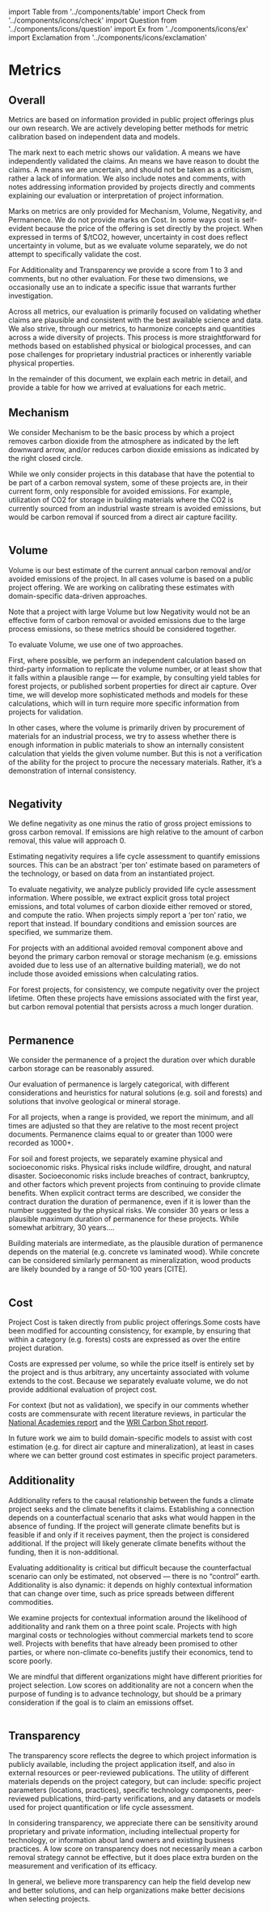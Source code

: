 import Table from '../components/table'
import Check from '../components/icons/check'
import Question from '../components/icons/question'
import Ex from '../components/icons/ex'
import Exclamation from '../components/icons/exclamation'

# Metrics

## Overall

Metrics are based on information provided in public project offerings plus our own research. We are actively developing better methods for metric calibration based on independent data and models.

The mark next to each metric shows our validation. A <Check closed={true}/> means we have independently validated the claims. An <Ex closed={true}/> means we have reason to doubt the claims. A <Question closed={true}/> means we are uncertain, and should not be taken as a criticism, rather a lack of information. We also include notes and comments, with notes addressing information provided by projects directly and comments explaining our evaluation or interpretation of project information.

Marks on metrics are only provided for Mechanism, Volume, Negativity, and Permanence. We do not provide marks on Cost. In some ways cost is self-evident because the price of the offering is set directly by the project. When expressed in terms of  $/tCO2, however, uncertainty in cost does reflect uncertainty in volume, but as we evaluate volume separately, we do not attempt to specifically validate the cost. 

For Additionality and Transparency we provide a score from 1 to 3 and comments, but no other evaluation. For these two dimensions, we occasionally use an  <Exclamation closed={true}/> to indicate a specific issue that warrants further investigation.

Across all metrics, our evaluation is primarily focused on validating whether claims are plausible and consistent with the best available science and data. We also strive, through our metrics, to harmonize concepts and quantities across a wide diversity of projects. This process is more straightforward for methods based on established physical or biological processes, and can pose challenges for proprietary industrial practices or inherently variable physical properties.

In the remainder of this document, we explain each metric in detail, and provide a table for how we arrived at evaluations for each metric.

## Mechanism

We consider Mechanism to be the basic process by which a project removes carbon dioxide from the atmosphere as indicated by the left downward arrow, and/or reduces carbon dioxide emissions as indicated by the right closed circle.

While we only consider projects in this database that have the potential to be part of a carbon removal system, some of these projects are, in their current form, only responsible for avoided emissions. For example, utilization of CO2 for storage in building materials where the CO2 is currently sourced from an industrial waste stream is avoided emissions, but would be carbon removal if sourced from a direct air capture facility.

<Table 
type='icons'
three='Established carbon removal or storage technology with existing demonstrations and/or published literature on the underlying mechanisms. Ok if a component of the technology is unproven, so long as the core carbon removal or storage aspect is well established.' 
two='Early stage technology, or project that references a broad variety of potential approaches but without specifics on actual implementation. Only indicates that we felt unable to independently validate the mechanism with confidence.' 
one='Proposal of future technology that violate basic physical principles or published science, or an approach that neither performs, nor could ever be part of, a carbon removal system.' 
>
</Table>

## Volume

Volume is our best estimate of the current annual carbon removal and/or avoided emissions of the project. In all cases volume is based on a public project offering. We are working on calibrating these estimates with domain-specific data-driven approaches.

Note that a project with large Volume but low Negativity would not be an effective form of carbon removal or avoided emissions due to the large process emissions, so these metrics should be considered together.

To evaluate Volume, we use one of two approaches. 

First, where possible, we perform an independent calculation based on third-party information to replicate the volume number, or at least show that it falls within a plausible range — for example, by consulting yield tables for forest projects, or published sorbent properties for direct air capture. Over time, we will develop more sophisticated methods and models for these calculations, which will in turn require more specific information from projects for validation.

In other cases, where the volume is primarily driven by procurement of materials for an industrial process, we try to assess whether there is enough information in public materials to show an internally consistent calculation that yields the given volume number. But this is not a verification of the ability for the project to procure the necessary materials. Rather, it’s a demonstration of internal consistency.

<Table 
type='icons'
three='Possible to validate claimed volume using either an independent calculation or a check for internal consistency, depending on the provided information.' 
two='Not possible to validate using through either an independent calculation or based on project information, but no reason to find the claim implausibility. Indicates a lack of information or ability on our part, and should not be taken as a criticism.' 
one='Claim of substantial volume that we have credible reason to find implausible.' 
>
</Table>

## Negativity

We define negativity as one minus the ratio of gross project emissions to gross carbon removal. If emissions are high relative to the amount of carbon removal, this value will approach 0.

Estimating negativity requires a life cycle assessment to quantify emissions sources. This can be an abstract 'per ton' estimate based on parameters of the technology, or based on data from an instantiated project.

To evaluate negativity, we analyze publicly provided life cycle assessment information. Where possible, we extract explicit gross total project emissions, and total volumes of carbon dioxide either removed or stored, and compute the ratio. When projects simply report a ‘per ton’ ratio, we report that instead. If boundary conditions and emission sources are specified, we summarize them.

For projects with an additional avoided removal component above and beyond the primary carbon removal or storage mechanism (e.g. emissions avoided due to less use of an alternative building material), we do not include those avoided emissions when calculating ratios.

For forest projects, for consistency, we compute negativity over the project lifetime. Often these projects have emissions associated with the first year, but carbon removal potential that persists across a much longer duration.

<Table 
type='icons'
three='Boundary conditions are well specified with respect to our understanding of the mechanism, and LCA components are thoroughly documented, either directly by the project and/or through independent assessment or verification with a third-party.' 
two='At least some aspect is difficult to validate, either because project does not provide sufficient detail about their process, or because the technology is early stage such that an independent LCA has yet to be performed based on an instantiated project, but the provided information based on a theoretical deployment is well specified.' 
one='Claims of high negativity without any demonstration or evidence, clear misspecification of boundary conditions given the carbon removal or storage mechanism, or independent evidence that claimed emissions associated with a particular process are implausible.' 
>
</Table>

## Permanence

We consider the permanence of a project the duration over which durable carbon storage can be reasonably assured.

Our evaluation of permanence is largely categorical, with different considerations and heuristics for natural solutions (e.g. soil and forests) and solutions that involve geological or mineral storage.

For all projects, when a range is provided, we report the minimum, and all times are adjusted so that they are relative to the most recent project documents. Permanence claims equal to or greater than 1000 were recorded as 1000+.

For soil and forest projects, we separately examine physical and socioeconomic risks. Physical risks include wildfire, drought, and natural disaster. Socioeconomic risks include breaches of contract, bankruptcy, and other factors which prevent projects from continuing to provide climate benefits. When explicit contract terms are described, we consider the contract duration the duration of permanence, even if it is lower than the number suggested by the physical risks. We consider 30 years or less a plausible maximum duration of permanence for these projects. While somewhat arbitrary, 30 years.... 

Building materials are intermediate, as the plausible duration of permanence depends on the material (e.g. concrete vs laminated wood). While concrete can be considered similarly permanent as mineralization, wood products are likely bounded by a range of 50-100 years [CITE].

<Table 
type='icons'
three='Generally used for claimed durations of 1000+ for geologic or mineral storage, durations of XXX for biochar, durations of 50-100 for building materials, or durations of 30 or less for forests or soil projects. Requires specific description of storage mechanism or contractual arrangements.'
two='Used for claimed durations for forests or soil projects greater than 30 years with there is uncertainty as to the physical or reversal risks, or claims of long durations for other project types where specifics around mechanism are not provided, even if the range is plausible given the technology or sector.' 
one='Used for long claimed durations that fail to adequately account for known limitations of a particular technology or sector.' 
>
</Table>

## Cost

Project Cost is taken directly from public project offerings.Some costs have been modified for accounting consistency, for example, by ensuring that within a category (e.g. forests) costs are expressed as over the entire project duration.

Costs are expressed per volume, so while the price itself is entirely set by the project and is thus arbitrary, any uncertainty associated with volume extends to the cost. Because we separately evaluate volume, we do not provide additional evaluation of project cost.

For context (but not as validation), we specify in our comments whether costs are commensurate with recent literature reviews, in particular the [National Academies report]() and the [WRI Carbon Shot report]().

In future work we aim to build domain-specific models to assist with cost estimation (e.g. for direct air capture and mineralization), at least in cases where we can better ground cost estimates in specific project parameters.

## Additionality

Additionality refers to the causal relationship between the funds a climate project seeks and the climate benefits it claims. Establishing a connection depends on a counterfactual scenario that asks what would happen in the absence of funding. If the project will generate climate benefits but is feasible if and only if it receives payment, then the project is considered additional. If the project will likely generate climate benefits without the funding, then it is non-additional. 

Evaluating additionality is critical but difficult because the counterfactual scenario can only be estimated, not observed — there is no “control” earth. Additionality is also dynamic: it depends on highly contextual information that can change over time, such as price spreads between different commodities.

We examine projects for contextual information around the likelihood of additionality and rank them on a three point scale. Projects with high marginal costs or technologies without commercial markets tend to score well. Projects with benefits that have already been promised to other parties, or where non-climate co-benefits justify their economics, tend to score poorly.

We are mindful that different organizations might have different priorities for project selection. Low scores on additionality are not a concern when the purpose of funding is to advance technology, but should be a primary consideration if the goal is to claim an emissions offset.

<Table 
type='squares'
three='Climate benefits claimed by the project are likely to be additional. This could be because the project proposes an unconventional action, has relatively high costs, or has no inherent commercial value outside of its climate benefits.'
two='Climate benefits claimed by the project might be additional, but we cannot validate the claim with confidence. Used when the evidence on additionality is mixed, without a clear balance establishing either a finding of additionality or non-additionality.' 
one='Climate benefits claimed by the project are likely to not be additional because they are likely to occur independently from the proposed investment. This could be because the proposed activity is already commonplace or required by law; because the project has promised or could promise its climate benefits to another party; or because the climate benefits it claims are logically implied by pre-existing commitments.' 
>
</Table>

## Transparency

The transparency score reflects the degree to which project information is publicly available, including the project application itself, and also in external resources or peer-reviewed publications. The utility of different materials depends on the project category, but can include: specific project parameters (locations, practices), specific technology components, peer-reviewed publications, third-party verifications, and any datasets or models used for project quantification or life cycle assessment.

In considering transparency, we appreciate there can be sensitivity around proprietary and private information, including intellectual property for technology, or information about land owners and existing business practices. A low score on transparency does not necessarily mean a carbon removal strategy cannot be effective, but it does place extra burden on the measurement and verification of its efficacy. 

In general, we believe more transparency can help the field develop new and better solutions, and can help organizations make better decisions when selecting projects.

<Table 
type='squares'
three='Project either uses an established approach and provides full details on its specific implementation, or uses an early-stage approach but provides substantial information about the planned implementation and is grounded in existing data and research.'
two='Project uses an established approach but provides few details about the specifics of its implementation, or describes a new approach but without details on its plan.' 
one='Few or no details on specific project plans. Critical project data that would be useful for validation are missing. Key pieces of third-party verification in progress but not yet available.' 
>
</Table>
